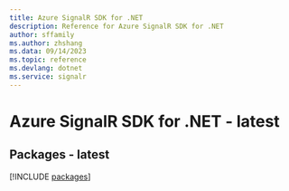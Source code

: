 ```yaml
---
title: Azure SignalR SDK for .NET
description: Reference for Azure SignalR SDK for .NET
author: sffamily
ms.author: zhshang
ms.data: 09/14/2023
ms.topic: reference
ms.devlang: dotnet
ms.service: signalr
---
```

# Azure SignalR SDK for .NET - latest
## Packages - latest
[!INCLUDE [packages](signalr-index.md)]